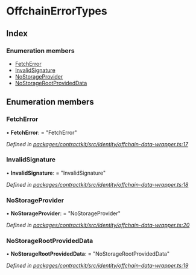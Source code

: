 # OffchainErrorTypes

## Index

### Enumeration members

* [FetchError](../enums/_identity_offchain_data_wrapper_.offchainerrortypes.md#fetcherror)
* [InvalidSignature](../enums/_identity_offchain_data_wrapper_.offchainerrortypes.md#invalidsignature)
* [NoStorageProvider](../enums/_identity_offchain_data_wrapper_.offchainerrortypes.md#nostorageprovider)
* [NoStorageRootProvidedData](../enums/_identity_offchain_data_wrapper_.offchainerrortypes.md#nostoragerootprovideddata)

## Enumeration members

### FetchError

• **FetchError**: = "FetchError"

_Defined in_ [_packages/contractkit/src/identity/offchain-data-wrapper.ts:17_](https://github.com/celo-org/celo-monorepo/blob/master/packages/contractkit/src/identity/offchain-data-wrapper.ts#L17)

### InvalidSignature

• **InvalidSignature**: = "InvalidSignature"

_Defined in_ [_packages/contractkit/src/identity/offchain-data-wrapper.ts:18_](https://github.com/celo-org/celo-monorepo/blob/master/packages/contractkit/src/identity/offchain-data-wrapper.ts#L18)

### NoStorageProvider

• **NoStorageProvider**: = "NoStorageProvider"

_Defined in_ [_packages/contractkit/src/identity/offchain-data-wrapper.ts:20_](https://github.com/celo-org/celo-monorepo/blob/master/packages/contractkit/src/identity/offchain-data-wrapper.ts#L20)

### NoStorageRootProvidedData

• **NoStorageRootProvidedData**: = "NoStorageRootProvidedData"

_Defined in_ [_packages/contractkit/src/identity/offchain-data-wrapper.ts:19_](https://github.com/celo-org/celo-monorepo/blob/master/packages/contractkit/src/identity/offchain-data-wrapper.ts#L19)

